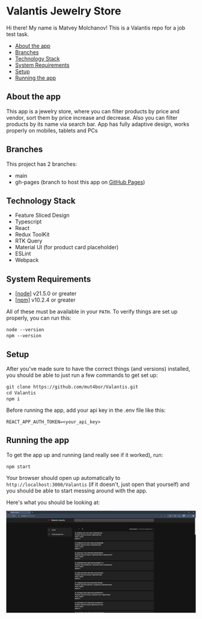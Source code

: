 # Valantis Jewelry Store

Hi there! My name is Matvey Molchanov! This is a Valantis repo for a job test task.

- [About the app](#about-the-app)
- [Branches](#branches)
- [Technology Stack](#technology-stack)
- [System Requirements](#system-requirements)
- [Setup](#setup)
- [Running the app](#running-the-app)

## About the app

This app is a jewelry store, where you can filter products by price and vendor, sort them by price increase and decrease. Also you can filter products by its name via search bar.
App has fully adaptive design, works properly on mobiles, tablets and PCs

## Branches

This project has 2 branches:

- main
- gh-pages (branch to host this app on [GitHub Pages](https://pages.github.com/))

## Technology Stack

- Feature Sliced Design
- Typescript
- React
- Redux ToolKit
- RTK Query
- Material UI (for product card placeholder)
- ESLint
- Webpack

## System Requirements

- [[node]](https://nodejs.org/en) v21.5.0 or greater
- [[npm]](https://www.npmjs.com/) v10.2.4 or greater

All of these must be available in your `PATH`. To verify things are set up
properly, you can run this:

```
node --version
npm --version
```

## Setup

After you've made sure to have the correct things (and versions) installed, you
should be able to just run a few commands to get set up:

```
git clone https://github.com/mut4bor/Valantis.git
cd Valantis
npm i
```

Before running the app, add your api key in the .env file like this:

```
REACT_APP_AUTH_TOKEN=<your_api_key>
```

## Running the app

To get the app up and running (and really see if it worked), run:

```shell
npm start
```

Your browser should open up automatically to
`http://localhost:3000/Valantis` (if it doesn't, just open that yourself) and you should
be able to start messing around with the app.

Here's what you should be looking at:

<img src="docs/screenshot.png" alt="App Screenshot" title="App Screenshot" width="700" />
